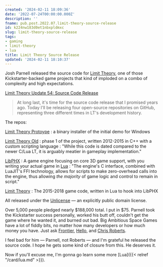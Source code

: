 ```yaml
---
created: '2024-02-11 18:09:36'
date: '2022-07-24T00:00:00.000Z'
description: ''
fname: pub.post.2022.07.limit-theory-source-release
id: k224nw183d0et1nbxpldmxc
slug: limit-theory-source-release
tags:
- gaming
- limit-theory
- lua
title: Limit Theory Source Release
updated: '2024-02-11 18:10:37'
---
```


Josh Parnell released the source code for [Limit Theory](http://ltheory.com), one of those Kickstarter-backed game projects that kind of imploded on a combo of complexity and high expectations.

<!--more-->

[Limit Theory Update 54: Source Code Release](https://www.kickstarter.com/projects/joshparnell/limit-theory-an-infinite-procedural-space-game/posts/3564318)

> At long last, it's time for the source code release that I promised years ago. Today I'll be releasing four open-source repositories on GitHub, representing three different times in LT's development history.

The repos:

[Limit Theory Protoype](https://github.com/JoshParnell/ltprototype)
: a binary installer of the initial demo for Windows

[Limit Theory Old](https://github.com/JoshParnell/ltheory-old)
: phase 1 of the project, written 2012-2015 in C++ with a custom scripting language
: "While this code is dated compared to the newer C/Lua LT, it is arguably meatier in gameplay implementation."

[LibPHX](https://github.com/JoshParnell/libphx)
: A game engine focusing on core 3D game support, with you writing your actual game in [Lua](https://lualang.org)
: "The engine's C interface, combined with LuaJIT's FFI technology, allows for scripts to make zero-overhead calls into the engine, thus allowing *the majority* of game logic and control to remain in script."

[Limit Theory](https://github.com/JoshParnell/ltheory)
: The 2015-2018 game code, written in Lua to hook into LibPHX

All released under the [Unlicense](https://unlicense.org) — an explicitly public domain license.

Over 5,000 people pledged nearly $188,000 total. I put in $75. Parnell took the Kickstarter success personally, worked his butt off, couldn't get the game where he wanted it, and burned out bad. Big Ambitious Space Games have a lot of fiddly bits, no matter how many developers or how much money you have. Just ask [Frontier](https://www.elitedangerous.com), [Hello](https://www.nomanssky.com), and [Chris Roberts](https://robertsspaceindustries.com/star-citizen/).

I feel bad for him — Parnell, not Roberts — and I'm grateful he released the  source code. I hope he gets some kind of closure from this. He deserves it.

Now if you'll excuse me, I'm gonna go learn some more [Lua]({{< relref "/card/lua.md" >}}).